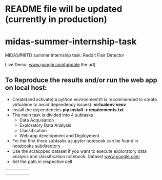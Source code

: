# README file will be updated (currently in production)

# midas-summer-internship-task
MIDAS@IIITD summer internship task: Reddit Flair Detector

Live Demo: www.google.com[update the url]

## To Reproduce the results and/or  run the web app on local host:
- Create(and activate) a python environment(It is recommended to create virtualenv to avoid dependency issues): **virtualenv venv**
- Install the dependencies **pip install -r requirements.txt**
- The main task is divided into 4 subtasks
  - Data Acquisation
  - Exploratory Data Analysis
  - Classification
  - Web app development and Deployment
- For the first three subtasks a jupyter notebook can be found in notebooks subdirectory
- Use the scracpped dataset if you want to execute exploratory data analysis and classification notebook. Dataset www.google.com
- Set the path in respective cell

|   |   |   |   |   |
|---|---|---|---|---|
|   |   |   |   |   |
|   |   |   |   |   |
|   |   |   |   |   |


